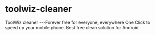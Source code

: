 toolwiz-cleaner
===============

ToolWiz cleaner         ---Forever free for everyone, everywhere One Click to speed up your mobile phone. Best free clean solution for Android.
